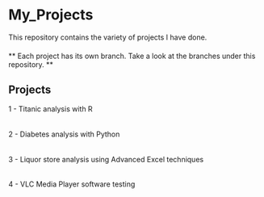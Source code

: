 # My_Projects
This repository contains the variety of projects I have done. 
####
** Each project has its own branch. Take a look at the branches under this repository. **

## Projects
1 - Titanic analysis with R
###### 
2 - Diabetes analysis with Python
###### 
3 - Liquor store analysis using Advanced Excel techniques
###### 
4 - VLC Media Player software testing 
